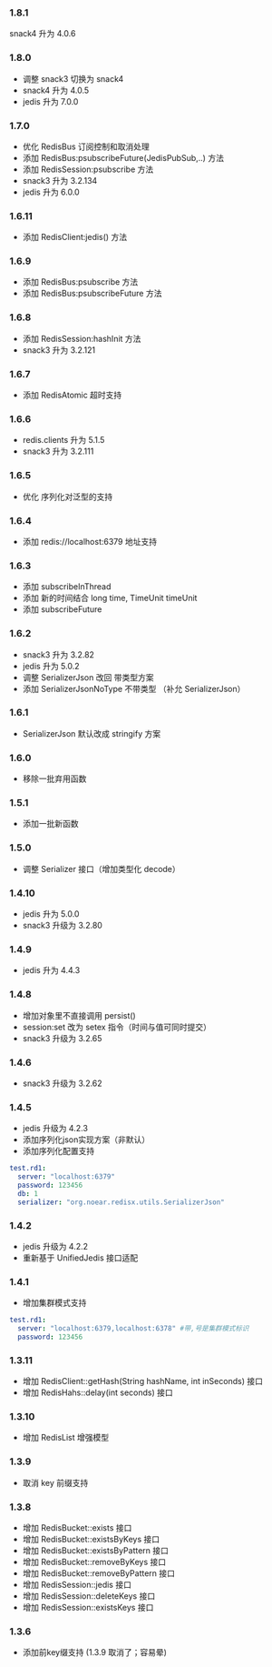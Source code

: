 
### 1.8.1

snack4 升为 4.0.6

### 1.8.0

* 调整 snack3 切换为 snack4
* snack4 升为 4.0.5
* jedis 升为 7.0.0

### 1.7.0

* 优化 RedisBus 订阅控制和取消处理
* 添加 RedisBus:psubscribeFuture(JedisPubSub,..) 方法
* 添加 RedisSession:psubscribe 方法
* snack3 升为 3.2.134
* jedis 升为 6.0.0

### 1.6.11
* 添加 RedisClient:jedis() 方法

### 1.6.9
* 添加 RedisBus:psubscribe 方法
* 添加 RedisBus:psubscribeFuture 方法

### 1.6.8
* 添加 RedisSession:hashInit 方法
* snack3 升为 3.2.121

### 1.6.7

* 添加 RedisAtomic 超时支持

### 1.6.6
* redis.clients 升为 5.1.5
* snack3 升为 3.2.111

### 1.6.5
* 优化 序列化对泛型的支持

### 1.6.4
* 添加 redis://localhost:6379 地址支持

### 1.6.3
* 添加 subscribeInThread
* 添加 新的时间结合 long time, TimeUnit timeUnit
* 添加 subscribeFuture

### 1.6.2
* snack3 升为 3.2.82
* jedis 升为 5.0.2
* 调整 SerializerJson 改回 带类型方案
* 添加 SerializerJsonNoType 不带类型 （补允 SerializerJson）

### 1.6.1
* SerializerJson 默认改成 stringify 方案 

### 1.6.0
* 移除一批弃用函数

### 1.5.1
* 添加一批新函数

### 1.5.0
* 调整 Serializer 接口（增加类型化 decode）

### 1.4.10
* jedis 升为 5.0.0
* snack3 升级为 3.2.80

### 1.4.9
* jedis 升为 4.4.3

### 1.4.8
* 增加对象里不直接调用 persist()
* session:set 改为 setex 指令（时间与值可同时提交）
* snack3 升级为 3.2.65

### 1.4.6
* snack3 升级为 3.2.62

### 1.4.5
* jedis 升级为 4.2.3
* 添加序列化json实现方案（非默认）
* 添加序列化配置支持

```yaml
test.rd1:
  server: "localhost:6379"
  password: 123456
  db: 1
  serializer: "org.noear.redisx.utils.SerializerJson"
```

### 1.4.2
* jedis 升级为 4.2.2
* 重新基于 UnifiedJedis 接口适配

### 1.4.1
* 增加集群模式支持

```yaml
test.rd1:
  server: "localhost:6379,localhost:6378" #带,号是集群模式标识
  password: 123456
```

### 1.3.11
* 增加 RedisClient::getHash(String hashName, int inSeconds) 接口
* 增加 RedisHahs::delay(int seconds) 接口

### 1.3.10
* 增加 RedisList 增强模型

### 1.3.9
* 取消 key 前缀支持

### 1.3.8
* 增加 RedisBucket::exists 接口
* 增加 RedisBucket::existsByKeys 接口
* 增加 RedisBucket::existsByPattern 接口
* 增加 RedisBucket::removeByKeys 接口
* 增加 RedisBucket::removeByPattern 接口
* 增加 RedisSession::jedis 接口
* 增加 RedisSession::deleteKeys 接口
* 增加 RedisSession::existsKeys 接口

### 1.3.6
* 添加前key缀支持 (1.3.9 取消了；容易晕)